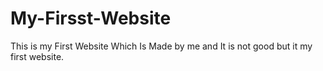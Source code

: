 # My-Firsst-Website
This is my First Website Which Is Made by me and It is not good but it my first website.

